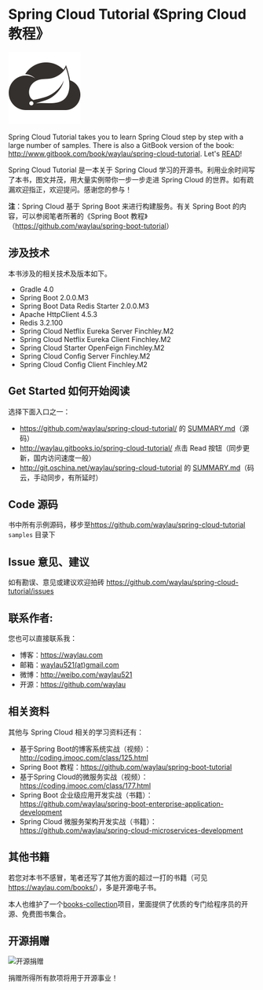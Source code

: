 # Spring Cloud Tutorial 《Spring Cloud 教程》

![](images/spring-cloud-logo.png)

Spring Cloud Tutorial takes you to learn Spring Cloud step by step with a large number of samples. There is also a GitBook version of the book: <http://www.gitbook.com/book/waylau/spring-cloud-tutorial>.
Let's [READ](SUMMARY.md)!

Spring Cloud Tutorial 是一本关于 Spring Cloud 学习的开源书。利用业余时间写了本书，图文并茂，用大量实例带你一步一步走进 Spring Cloud 的世界。如有疏漏欢迎指正，欢迎提问。感谢您的参与！

**注**：Spring Cloud 基于 Spring Boot 来进行构建服务。有关 Spring Boot 的内容，可以参阅笔者所著的《Spring Boot 教程》（<https://github.com/waylau/spring-boot-tutorial>）

## 涉及技术

本书涉及的相关技术及版本如下。

* Gradle 4.0
* Spring Boot 2.0.0.M3
* Spring Boot Data Redis Starter 2.0.0.M3
* Apache HttpClient 4.5.3
* Redis 3.2.100
* Spring Cloud Netflix Eureka Server Finchley.M2
* Spring Cloud Netflix Eureka Client Finchley.M2
* Spring Cloud Starter OpenFeign Finchley.M2
* Spring Cloud Config Server Finchley.M2
* Spring Cloud Config Client Finchley.M2
 
## Get Started 如何开始阅读

选择下面入口之一：

* <https://github.com/waylau/spring-cloud-tutorial/> 的 [SUMMARY.md](SUMMARY.md)（源码）
* <http://waylau.gitbooks.io/spring-cloud-tutorial/> 点击 Read 按钮（同步更新，国内访问速度一般）
* <http://git.oschina.net/waylau/spring-cloud-tutorial> 的 [SUMMARY.md](SUMMARY.md)（码云，手动同步，有所延时）

## Code 源码

书中所有示例源码，移步至<https://github.com/waylau/spring-cloud-tutorial>  `samples` 目录下

## Issue 意见、建议

如有勘误、意见或建议欢迎拍砖 <https://github.com/waylau/spring-cloud-tutorial/issues>

## 联系作者:

您也可以直接联系我：

* 博客：https://waylau.com
* 邮箱：[waylau521(at)gmail.com](mailto:waylau521@gmail.com)
* 微博：http://weibo.com/waylau521
* 开源：https://github.com/waylau

## 相关资料

其他与 Spring Cloud 相关的学习资料还有：

* 基于Spring Boot的博客系统实战（视频）：<http://coding.imooc.com/class/125.html>
* Spring Boot 教程：<https://github.com/waylau/spring-boot-tutorial>
* 基于Spring Cloud的微服务实战（视频）：<https://coding.imooc.com/class/177.html>
* Spring Boot 企业级应用开发实战（书籍）：<https://github.com/waylau/spring-boot-enterprise-application-development>
* Spring Cloud 微服务架构开发实战（书籍）：<https://github.com/waylau/spring-cloud-microservices-development>

## 其他书籍

若您对本书不感冒，笔者还写了其他方面的超过一打的书籍（可见<https://waylau.com/books/>），多是开源电子书。

本人也维护了一个[books-collection](https://github.com/waylau/books-collection)项目，里面提供了优质的专门给程序员的开源、免费图书集合。

## 开源捐赠


![开源捐赠](https://waylau.com/images/showmethemoney-sm.jpg)

捐赠所得所有款项将用于开源事业！